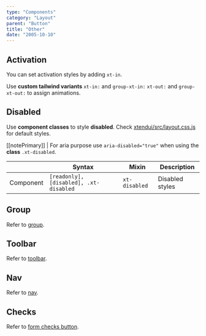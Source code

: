 ```yaml
---
type: "Components"
category: "Layout"
parent: "Button"
title: "Other"
date: "2005-10-10"
---
```


## Activation

You can set activation styles by adding `xt-in`.

Use **custom tailwind variants** `xt-in:` and `group-xt-in:` `xt-out:` and `group-xt-out:` to assign animations.

<demo>
  <demoinline src="demos/components/button/activation">
  </demoinline>
</demo>

## Disabled

Use **component classes** to style **disabled**. Check [xtendui/src/layout.css.js](https://github.com/minimit/xtendui/blob/beta/src/layout.css.js) for default styles.

[[notePrimary]]
| For aria purpose use `aria-disabled="true"` when using the **class** `.xt-disabled`.

<div class="xt-overflow-sub overflow-y-hidden overflow-x-scroll my-5 xt-my-auto w-full">

|               | Syntax                          | Mixin               | Description                   |
| ----------------------- | ----------------------------------------- | ----------------------------- | ----------------------------- |
| Component                  | `[readonly], [disabled], .xt-disabled`                     | `xt-disabled`                | Disabled styles            |

</div>

<demo>
  <demoinline src="demos/components/button/disabled">
  </demoinline>
</demo>

## Group

Refer to [group](/components/group).

## Toolbar

Refer to [toolbar](/components/toolbar).

## Nav

Refer to [nav](/components/nav).

## Checks

Refer to [form checks button](/components/form/other#checks-button).
